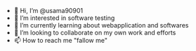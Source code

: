 - 👋 Hi, I’m @usama90901
- 👀 I’m interested in software testing
- 🌱 I’m currently learning about webapplication and softwares
- 💞️ I’m looking to collaborate on my own work and efforts
- 📫 How to reach me "fallow me"

<!---
usama90901/usama90901 is a ✨ special ✨ repository because its `README.md` (this file) appears on your GitHub profile.
You can click the Preview link to take a look at your changes.
--->
